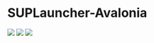 # SUPLauncher-Avalonia
 ![](https://i.imgur.com/5Hsu71Y.gif)
![](https://i.imgur.com/7FbLHet.png)
![](https://i.imgur.com/G43uA5M.png)

